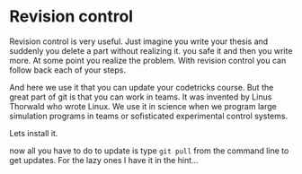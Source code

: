 # Revision control

Revision control is very useful. Just imagine you write your thesis and suddenly you delete a part without realizing it. you safe it and then you write more. At some point you realize the problem. With revision control you can follow back each of your steps.

And here we use it that you can update your codetricks course. But the great part of git is that you can work in teams. It was invented by Linus Thorwald who wrote Linux. We use it in science when we program large simulation programs in teams or sofisticated experimental control systems.

Lets install it.

now all you have to do to update is type ``git pull`` from the command line to get updates.
For the lazy ones I have it in the hint...


